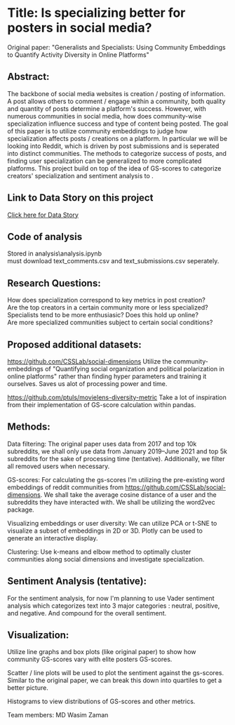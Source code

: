 # Title: Is specializing better for posters in social media?

Original paper: "Generalists and Specialists: Using Community Embeddings to Quantify Activity Diversity in Online Platforms"

## Abstract: 

The backbone of social media websites is creation / posting of information. A post allows others to comment / engage within a community, both quality and quantity of posts determine a platform's success.
However, with numerous communities in social media, how does community-wise specialization influence success and type of content being posted. The goal of this paper is to utilize community embeddings to judge how specialization affects posts / creations on a platform. In particular we will be looking into Reddit, which is driven by post submissions and is seperated into distinct communities. The methods to categorize success of posts, and finding user specialization can be generalized to more complicated platforms. This project build on top of the idea of GS-scores to categorize creators' specialization and sentiment analysis to .
## Link to Data Story on this project
[Click here for Data Story](https://bit.ly/4853pUM)

## Code of analysis

Stored in analysis\analysis.ipynb \
must download text_comments.csv and text_submissions.csv seperately.

## Research Questions:

How does specialization correspond to key metrics in post creation? \
Are the top creators in a certain community more or less specialized? \
Specialists tend to be more enthusiasic? Does this hold up online? \
Are more specialized communities subject to certain social conditions? 


## Proposed additional datasets:

https://github.com/CSSLab/social-dimensions
Utilize the community-embeddings of "Quantifying social organization and political polarization in online platforms" rather than finding hyper parameters and training it ourselves.
Saves us alot of processing power and time.

https://github.com/ptuls/movielens-diversity-metric
Take a lot of inspiration from their implementation of GS-score calculation within pandas.

## Methods:
Data filtering:
The original paper uses data from 2017 and top 10k subreddits, we shall only use data from January 2019–June 2021 and top 5k subreddits for the sake of processing time (tentative). Additionally, we filter all removed users when necessary.

GS-scores:
For calculating the gs-scores I'm utilizing the pre-existing word embeddings of reddit communities from https://github.com/CSSLab/social-dimensions. We shall take the average cosine distance of a user and the subreddits they have interacted with. We shall be utilizing the word2vec package.

Visualizing embeddings or user diversity:
We can utilize PCA or t-SNE to visualize a subset of embeddings in 2D or 3D. Plotly can be used to generate an interactive display.

Clustering:
Use k-means and elbow method to optimally cluster communities along social dimensions and investigate specialization.

## Sentiment Analysis (tentative):
For the sentiment analysis, for now I'm planning to use Vader sentiment analysis which categorizes text into 3 major categories : neutral, positive, and negative.
And compound for the overall sentiment.

## Visualization:
Utilize line graphs and box plots (like original paper) to show how community GS-scores vary with elite posters GS-scores.

Scatter / line plots will be used to plot the sentiment against the gs-scores. Similar to the original paper, we can break this down into quartiles to get a better picture.

Histograms to view distributions of GS-scores and other metrics.

Team members:
MD Wasim Zaman

